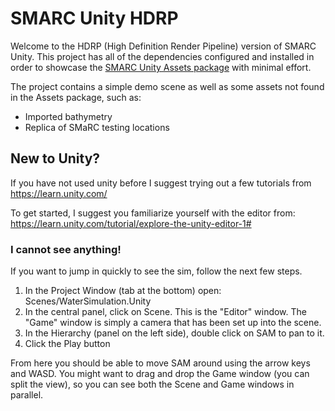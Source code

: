 # SMARC Unity HDRP

Welcome to the HDRP (High Definition Render Pipeline) version of SMARC Unity.
This project has all of the dependencies configured and installed in order to showcase the [SMARC Unity Assets package](https://github.com/smarc-project/SMARCUnityAssets) with minimal effort.

The project contains a simple demo scene as well as some assets not found in the Assets package, such as:
* Imported bathymetry
* Replica of SMaRC testing locations


## New to Unity?

If you have not used unity before I suggest trying out a few tutorials from https://learn.unity.com/

To get started, I suggest you familiarize yourself with the editor from: https://learn.unity.com/tutorial/explore-the-unity-editor-1#

### I cannot see anything!

If you want to jump in quickly to see the sim, follow the next few steps.

1. In the Project Window (tab at the bottom) open: Scenes/WaterSimulation.Unity
2. In the central panel, click on Scene. This is the "Editor" window. The "Game" window is simply a camera that has been set up into the scene.
3. In the Hierarchy (panel on the left side), double click on SAM to pan to it.
4. Click the Play button

From here you should be able to move SAM around using the arrow keys and WASD. You might want to drag and drop the Game window (you can split the view), so you can see both the Scene and Game windows in parallel.
